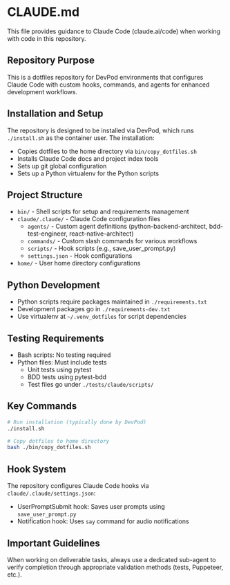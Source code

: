# CLAUDE.md

This file provides guidance to Claude Code (claude.ai/code) when working with code in this repository.

## Repository Purpose

This is a dotfiles repository for DevPod environments that configures Claude Code with custom hooks, commands, and agents for enhanced development workflows.

## Installation and Setup

The repository is designed to be installed via DevPod, which runs `./install.sh` as the container user. The installation:
- Copies dotfiles to the home directory via `bin/copy_dotfiles.sh`
- Installs Claude Code docs and project index tools
- Sets up git global configuration
- Sets up a Python virtualenv for the Python scripts

## Project Structure

- `bin/` - Shell scripts for setup and requirements management
- `claude/.claude/` - Claude Code configuration files
  - `agents/` - Custom agent definitions (python-backend-architect, bdd-test-engineer, react-native-architect)
  - `commands/` - Custom slash commands for various workflows
  - `scripts/` - Hook scripts (e.g., save_user_prompt.py)
  - `settings.json` - Hook configurations
- `home/` - User home directory configurations

## Python Development

- Python scripts require packages maintained in `./requirements.txt`
- Development packages go in `./requirements-dev.txt`
- Use virtualenv at `~/.venv_dotfiles` for script dependencies

## Testing Requirements

- Bash scripts: No testing required
- Python files: Must include tests
  - Unit tests using pytest
  - BDD tests using pytest-bdd
  - Test files go under `./tests/claude/scripts/`

## Key Commands

```bash
# Run installation (typically done by DevPod)
./install.sh

# Copy dotfiles to home directory
bash ./bin/copy_dotfiles.sh
```

## Hook System

The repository configures Claude Code hooks via `claude/.claude/settings.json`:
- UserPromptSubmit hook: Saves user prompts using `save_user_prompt.py`
- Notification hook: Uses `say` command for audio notifications

## Important Guidelines

When working on deliverable tasks, always use a dedicated sub-agent to verify completion through appropriate validation methods (tests, Puppeteer, etc.).